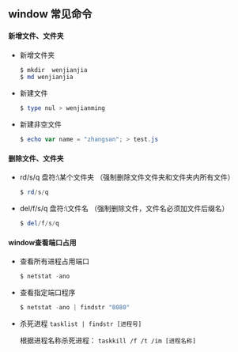 ## window 常见命令

####  新增文件、文件夹

- 新增文件夹

  ```powershell
  $ mkdir  wenjianjia
  $ md wenjianjia
  ```
  
- 新建文件

  ```powershell
  $ type nul > wenjianming
  ```

- 新建非空文件

  ```powershell
  $ echo var name = "zhangsan"; > test.js
  ```

  

#### 删除文件、文件夹

- rd/s/q 盘符:\某个文件夹 （强制删除文件文件夹和文件夹内所有文件）

  ```powershell
  $ rd/s/q
  ```

- del/f/s/q 盘符:\文件名 （强制删除文件，文件名必须加文件后缀名）

  ```powershell
  $ del/f/s/q
  ```

####  window查看端口占用

- 查看所有进程占用端口

  ```powershell
  $ netstat -ano
  ```

- 查看指定端口程序

  ```powershell
  $ netstat -ano | findstr "8080"
  ```

- 杀死进程 `tasklist | findstr [进程号]`

  根据进程名称杀死进程： `taskkill /f /t /im [进程名称]`